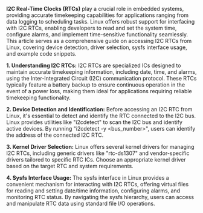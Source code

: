 
**I2C Real-Time Clocks (RTCs)** play a crucial role in embedded systems, providing accurate timekeeping capabilities for applications ranging from data logging to scheduling tasks. Linux offers robust support for interfacing with I2C RTCs, enabling developers to read and set the system time, configure alarms, and implement time-sensitive functionality seamlessly. This article serves as a comprehensive guide on accessing I2C RTCs from Linux, covering device detection, driver selection, sysfs interface usage, and example code snippets.

**1. Understanding I2C RTCs:**
I2C RTCs are specialized ICs designed to maintain accurate timekeeping information, including date, time, and alarms, using the Inter-Integrated Circuit (I2C) communication protocol. These RTCs typically feature a battery backup to ensure continuous operation in the event of a power loss, making them ideal for applications requiring reliable timekeeping functionality.

**2. Device Detection and Identification:**
Before accessing an I2C RTC from Linux, it's essential to detect and identify the RTC connected to the I2C bus. Linux provides utilities like "i2cdetect" to scan the I2C bus and identify active devices. By running "i2cdetect -y <bus_number>", users can identify the address of the connected I2C RTC.

**3. Kernel Driver Selection:**
Linux offers several kernel drivers for managing I2C RTCs, including generic drivers like "rtc-ds1307" and vendor-specific drivers tailored to specific RTC ICs. Choose an appropriate kernel driver based on the target RTC and system requirements.

**4. Sysfs Interface Usage:**
The sysfs interface in Linux provides a convenient mechanism for interacting with I2C RTCs, offering virtual files for reading and setting date/time information, configuring alarms, and monitoring RTC status. By navigating the sysfs hierarchy, users can access and manipulate RTC data using standard file I/O operations.


